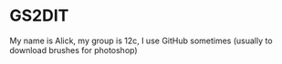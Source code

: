 # GS2DIT

My name is Alick, my group is 12c, I use GitHub sometimes (usually to download brushes for photoshop)
